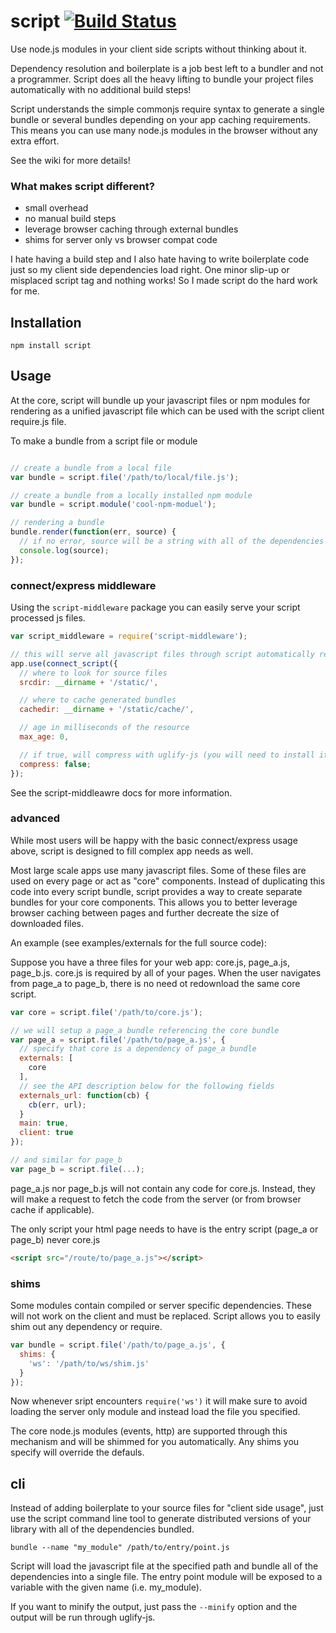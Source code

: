 # script [![Build Status](https://secure.travis-ci.org/shtylman/node-script.png?branch=master)](http://travis-ci.org/shtylman/node-script)

Use node.js modules in your client side scripts without thinking about it.

Dependency resolution and boilerplate is a job best left to a bundler and not a programmer. Script does all the heavy lifting to bundle your project files automatically with no additional build steps!

Script understands the simple commonjs require syntax to generate a single bundle or several bundles depending on your app caching requirements. This means you can use many node.js modules in the browser without any extra effort.

See the wiki for more details!

### What makes script different?

 * small overhead
 * no manual build steps
 * leverage browser caching through external bundles
 * shims for server only vs browser compat code

I hate having a build step and I also hate having to write boilerplate code just so my client side dependencies load right. One minor slip-up or misplaced script tag and nothing works! So I made script do the hard work for me.

## Installation

```
npm install script
```

## Usage

At the core, script will bundle up your javascript files or npm modules for rendering as a unified javascript file which can be used with the script client require.js file.

To make a bundle from a script file or module

```javascript

// create a bundle from a local file
var bundle = script.file('/path/to/local/file.js');

// create a bundle from a locally installed npm module
var bundle = script.module('cool-npm-moduel');

// rendering a bundle
bundle.render(function(err, source) {
  // if no error, source will be a string with all of the dependencies rolled into it
  console.log(source);
});
```

### connect/express middleware

Using the `script-middleware` package you can easily serve your script processed js files.

```javascript
var script_middleware = require('script-middleware');

// this will serve all javascript files through script automatically resolving dependencies
app.use(connect_script({
  // where to look for source files
  srcdir: __dirname + '/static/',

  // where to cache generated bundles
  cachedir: __dirname + '/static/cache/',

  // age in milliseconds of the resource
  max_age: 0,

  // if true, will compress with uglify-js (you will need to install it)
  compress: false;
});
```

See the script-middleawre docs for more information.

### advanced

While most users will be happy with the basic connect/express usage above, script is designed to fill complex app needs as well.

Most large scale apps use many javascript files. Some of these files are used on every page or act as "core" components. Instead of duplicating this code into every script bundle, script provides a way to create separate bundles for your core components. This allows you to better leverage browser caching between pages and further decreate the size of downloaded files.

An example (see examples/externals for the full source code):

Suppose you have a three files for your web app: core.js, page_a.js, page_b.js. core.js is required by all of your pages. When the user navigates from page_a to page_b, there is no need ot redownload the same core script.

```javascript
var core = script.file('/path/to/core.js');

// we will setup a page_a bundle referencing the core bundle
var page_a = script.file('/path/to/page_a.js', {
  // specify that core is a dependency of page_a bundle
  externals: [
    core
  ],
  // see the API description below for the following fields
  externals_url: function(cb) {
    cb(err, url);
  }
  main: true,
  client: true
});

// and similar for page_b
var page_b = script.file(...);
```

page_a.js nor page_b.js will not contain any code for core.js. Instead, they will make a request to fetch the code from the server (or from browser cache if applicable).

The only script your html page needs to have is the entry script (page_a or page_b) never core.js

```html
<script src="/route/to/page_a.js"></script>
```

### shims

Some modules contain compiled or server specific dependencies. These will not work on the client and must be replaced. Script allows you to easily shim out any dependency or require.

```javascript
var bundle = script.file('/path/to/page_a.js', {
  shims: {
    'ws': '/path/to/ws/shim.js'
  }
});
```

Now whenever sript encounters `require('ws')` it will make sure to avoid loading the server only module and instead load the file you specified.

The core node.js modules (events, http) are supported through this mechanism and will be shimmed for you automatically. Any shims you specify will override the defauls.

## cli ##

Instead of adding boilerplate to your source files for "client side usage", just use the script command line tool to generate distributed versions of your library with all of the dependencies bundled.

```
bundle --name "my_module" /path/to/entry/point.js
```

Script will load the javascript file at the specified path and bundle all of the dependencies into a single file. The entry point module will be exposed to a variable with the given name (i.e. my_module).

If you want to minify the output, just pass the ```--minify``` option and the output will be run through uglify-js.
